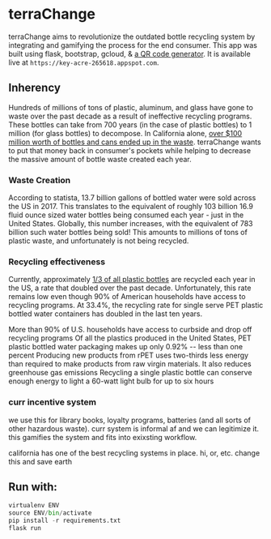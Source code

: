 # terraChange

terraChange aims to revolutionize the outdated bottle recycling system by integrating and gamifying the process for the end consumer. This app was built using flask, bootstrap, gcloud, & [a QR code generator](https://github.com/nayuki/QR-Code-generator). It is available live at `https://key-acre-265618.appspot.com`.


## Inherency

Hundreds of millions of tons of plastic, aluminum, and glass have gone to waste over the past decade as a result of ineffective recycling programs. These bottles can take from 700 years (in the case of plastic bottles) to 1 million (for glass bottles) to decompose. In California alone, [over $100 million worth of bottles and cans ended up in the waste](https://www.calrecycle.ca.gov/bevcontainer/consumers/facts). terraChange wants to put that money back in consumer's pockets while helping to decrease the massive amount of bottle waste created each year.

### Waste Creation

According to statista, 13.7 billion gallons of bottled water were sold across the US in 2017. This translates to the equivalent of roughly 103 billion 16.9 fluid ounce sized water bottles being consumed each year - just in the United States. Globally, this number increases, with the equivalent of 783 billion such water bottles being sold! This amounts to millions of tons of plastic waste, and unfortunately is not being recycled.

### Recycling effectiveness
Currently, approximately [1/3 of all plastic bottles](https://www.bottledwater.org/education/recycling) are recycled each year in the US, a rate that doubled over the past decade. Unfortunately, this rate remains low even though 90% of American households have access to recycling programs.
At 33.4%, the recycling rate for single serve PET plastic bottled water containers has doubled in the last ten years.

More than 90% of U.S. households have access to curbside and drop off recycling programs
Of all the plastics produced in the United States, PET plastic bottled water packaging makes up only 0.92% -- less than one percent
Producing new products from rPET uses two-thirds less energy than required to make products from raw virgin materials. It also reduces greenhouse gas emissions
Recycling a single plastic bottle can conserve enough energy to light a 60-watt light bulb for up to six hours

### curr incentive system
we use this for library books, loyalty programs, batteries (and all sorts of other hazardous waste). curr system is informal af and we can legitimize it. this gamifies the system and fits into exixsting workflow.  

california has one of the best recycling systems in place. hi, or, etc. change this and save earth

## Run with:
```Python
virtualenv ENV
source ENV/bin/activate
pip install -r requirements.txt
flask run
```
